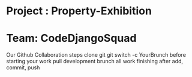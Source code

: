 # Project : Property-Exhibition
# Team: CodeDjangoSquad

Our Github Collaboration steps
clone git
git switch -c YourBrunch
before starting your work
pull development brunch
all work finishing after add, commit, push
